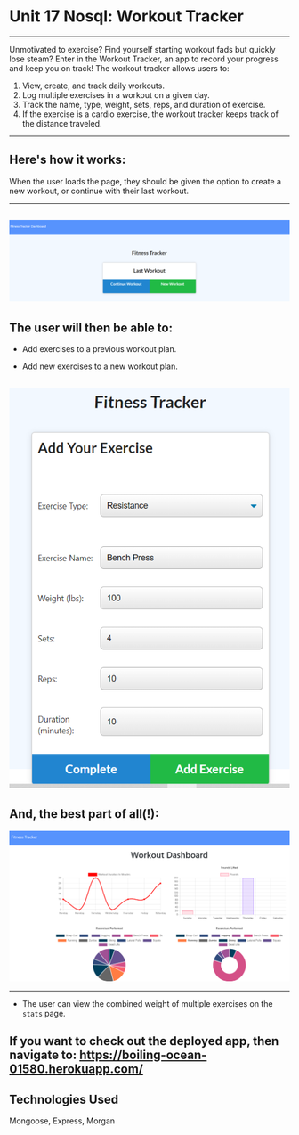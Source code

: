 # Unit 17 Nosql: Workout Tracker
---------------------------------------------------
Unmotivated to exercise? Find yourself starting workout fads but quickly lose steam? Enter in the Workout Tracker, an app to record your progress and keep you on track! The workout tracker allows users to:

1. View, create, and track daily workouts.
2. Log multiple exercises in a workout on a given day.
3. Track the name, type, weight, sets, reps, and duration of exercise.
4. If the exercise is a cardio exercise, the workout tracker keeps track of the distance traveled.
--------------------------------------------------------
Here's how it works:
---------------------------------------------------

When the user loads the page, they should be given the option to create a new workout, or continue with their last workout.

------------------------------------------
![Home](./public/homepage.png?raw=true "Home Page")
-----------------------------------------------------

The user will then be able to:
-------------------------------------------- 

  * Add exercises to a previous workout plan.

  * Add new exercises to a new workout plan.

  ![Fitness](./public/fitness.png?raw=true "Fitness Tracker")
--------------------------------------------
And, the best part of all(!):
----------------------------------------------------
![Stats](./public/stats.png?raw=true "Stats Page")

-------------------------------------------------------------

  * The user can view the combined weight of multiple exercises on the `stats` page.

If you want to check out the deployed app, then navigate to: https://boiling-ocean-01580.herokuapp.com/
-----------------------------------------------
Technologies Used
--------------------------------------------------------
 Mongoose, Express, Morgan
 